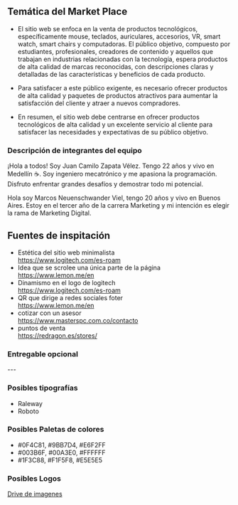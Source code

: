 <h2>Temática del Market Place</h2>

* El sitio web se enfoca en la venta de productos tecnológicos, específicamente mouse, teclados, auriculares, accesorios, VR, smart watch, smart chairs y computadoras. El público objetivo, compuesto por estudiantes, profesionales, creadores de contenido y aquellos que trabajan en industrias relacionadas con la tecnología, espera productos de alta calidad de marcas reconocidas, con descripciones claras y detalladas de las características y beneficios de cada producto.

* Para satisfacer a este público exigente, es necesario ofrecer productos de alta calidad y paquetes de productos atractivos para aumentar la satisfacción del cliente y atraer a nuevos compradores.

* En resumen, el sitio web debe centrarse en ofrecer productos tecnológicos de alta calidad y un excelente servicio al cliente para satisfacer las necesidades y expectativas de su público objetivo.

<h3>Descripción de integrantes del equipo</h3>

¡Hola a todos! Soy Juan Camilo Zapata Vélez. Tengo 22 años y vivo en Medellín ☕. Soy ingeniero mecatrónico y me apasiona la programación. Disfruto enfrentar grandes desafíos y demostrar todo mi potencial.

Hola soy Marcos Neuenschwander Viel, tengo 20 años y vivo en Buenos Aires. Estoy en el tercer año de la carrera Marketing y mi intención es elegir la rama de Marketing Digital.

<h2>Fuentes de inspitación</h2>

* Estética del sitio web minimalista
    <br>
    https://www.logitech.com/es-roam   
* Idea que se scrolee una única parte de la página
    <br>
    https://www.lemon.me/en
* Dinamismo en el logo de logitech
    <br>
    https://www.logitech.com/es-roam
* QR que dirige a redes sociales foter
    <br>
    https://www.lemon.me/en
* cotizar con un asesor
    <br>
    https://www.masterspc.com.co/contacto
* puntos de venta
    <br>
    https://redragon.es/stores/

<h3>Entregable opcional</h3>
---
<h3>Posibles tipografías</h3>

* Raleway
* Roboto

<h3>Posibles Paletas de colores</h3>

* #0F4C81, #9BB7D4, #E6F2FF
* #003B6F, #00A3E0, #FFFFFF
* #1F3C88, #F1F5F8, #E5E5E5

<h3>Posibles Logos</h3>

<a href="https://drive.google.com/drive/folders/12BCJ7tkk9900ZA0USAmYkKRyxLPAbixC?usp=sharing">Drive de imagenes</a>
